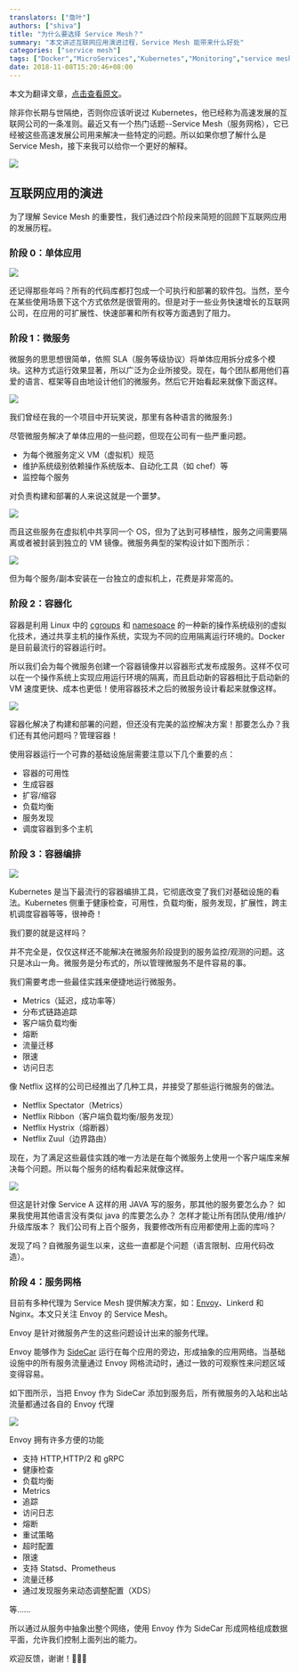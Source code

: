 ```yaml
---
translators: ["詹叶"]
authors: ["shiva"]
title: "为什么要选择 Service Mesh？"
summary: "本文讲述互联网应用演进过程，Service Mesh 能带来什么好处"
categories: ["service mesh"]
tags: ["Docker","MicroServices","Kubernetes","Monitoring","service mesh"]
date: 2018-11-08T15:20:46+08:00
---
```


本文为翻译文章，[点击查看原文](https://medium.com/@tak2siva/why-is-service-mesh-8ebcd6ed9eb5)。

除非你长期与世隔绝，否则你应该听说过 Kubernetes，他已经称为高速发展的互联网公司的一条准则。最近又有一个热门话题--Service Mesh（服务网格），它已经被这些高速发展公司用来解决一些特定的问题。所以如果你想了解什么是 Service Mesh，接下来我可以给你一个更好的解释。

![](7267315bgy1fx0r3hzbzlj20zk0ilnmj.jpg)

## 互联网应用的演进

为了理解 Sevice Mesh 的重要性，我们通过四个阶段来简短的回顾下互联网应用的发展历程。

### 阶段 0：单体应用

![](7267315bgy1fx0r9265r7j208s06omxs.jpg)

还记得那些年吗？所有的代码库都打包成一个可执行和部署的软件包。当然，至今在某些使用场景下这个方式依然是很管用的。但是对于一些业务快速增长的互联网公司，在应用的可扩展性、快速部署和所有权等方面遇到了阻力。

### 阶段 1：微服务

微服务的思思想很简单，依照 SLA（服务等级协议）将单体应用拆分成多个模块。这种方式运行效果显著，所以广泛为企业所接受。现在，每个团队都用他们喜爱的语言、框架等自由地设计他们的微服务。然后它开始看起来就像下面这样。

![](7267315bgy1fx0si4ef85j218g0n4tde.jpg)

我们曾经在我的一个项目中开玩笑说，那里有各种语言的微服务:)

尽管微服务解决了单体应用的一些问题，但现在公司有一些严重问题。

* 为每个微服务定义 VM（虚拟机）规范
* 维护系统级别依赖操作系统版本、自动化工具（如 chef）等
* 监控每个服务

对负责构建和部署的人来说这就是一个噩梦。

![](7267315bgy1fx0vg3ks7aj20dc07iq53.jpg)

而且这些服务在虚拟机中共享同一个 OS，但为了达到可移植性，服务之间需要隔离或者被封装到独立的 VM 镜像。微服务典型的架构设计如下图所示：

![](7267315bgy1fx0vt7d9woj218g0n4tc3.jpg)

但为每个服务/副本安装在一台独立的虚拟机上，花费是非常高的。

### 阶段 2：容器化

容器是利用 Linux 中的 [cgroups](https://en.wikipedia.org/wiki/Cgroups) 和 [namespace]( https://en.wikipedia.org/wiki/Linux_namespaces) 的一种新的操作系统级别的虚拟化技术，通过共享主机的操作系统，实现为不同的应用隔离运行环境的。Docker 是目前最流行的容器运行时。

所以我们会为每个微服务创建一个容器镜像并以容器形式发布成服务。这样不仅可以在一个操作系统上实现应用运行环境的隔离，而且启动新的容器相比于启动新的 VM 速度更快、成本也更低！使用容器技术之后的微服务设计看起来就像这样。

![](7267315bgy1fx0wzyguoej218g0n4ju8.jpg)

容器化解决了构建和部署的问题，但还没有完美的监控解决方案！那要怎么办？我们还有其他问题吗？管理容器！

使用容器运行一个可靠的基础设施层需要注意以下几个重要的点：

* 容器的可用性
* 生成容器
* 扩容/缩容
* 负载均衡
* 服务发现
* 调度容器到多个主机


### 阶段 3：容器编排

![](7267315bgy1fx1kwi5nvpj205t05o74e.jpg)

Kubernetes 是当下最流行的容器编排工具，它彻底改变了我们对基础设施的看法。Kubernetes 侧重于健康检查，可用性，负载均衡，服务发现，扩展性，跨主机调度容器等等，很神奇！

我们要的就是这样吗？

并不完全是，仅仅这样还不能解决在微服务阶段提到的服务监控/观测的问题。这只是冰山一角。微服务是分布式的，所以管理微服务不是件容易的事。

我们需要考虑一些最佳实践来便捷地运行微服务。

* Metrics（延迟，成功率等）
* 分布式链路追踪
* 客户端负载均衡
* 熔断
* 流量迁移
* 限速
* 访问日志

像 Netflix 这样的公司已经推出了几种工具，并接受了那些运行微服务的做法。

* Netflix Spectator（Metrics）
* Netflix Ribbon（客户端负载均衡/服务发现）
* Netflix Hystrix（熔断器）
* Netflix Zuul（边界路由）

现在，为了满足这些最佳实践的唯一方法是在每个微服务上使用一个客户端库来解决每个问题。所以每个服务的结构看起来就像这样。

![](7267315bgy1fx1ojjkrfuj212g0fymz5.jpg)

但这是针对像 Service A 这样的用 JAVA 写的服务，那其他的服务要怎么办？
如果我使用其他语言没有类似 java 的库要怎么办？
怎样才能让所有团队使用/维护/升级库版本？
我们公司有上百个服务，我要修改所有应用都使用上面的库吗？

发现了吗？自微服务诞生以来，这些一直都是个问题（语言限制、应用代码改造）。

### 阶段 4：服务网格

目前有多种代理为 Service Mesh 提供解决方案，如：[Envoy](https://www.envoyproxy.io/)、Linkerd 和 Nginx。本文只关注 Envoy 的 Service Mesh。

Envoy 是针对微服务产生的这些问题设计出来的服务代理。

Envoy 能够作为 [SideCar](https://docs.microsoft.com/en-us/azure/architecture/patterns/sidecar) 运行在每个应用的旁边，形成抽象的应用网络。当基础设施中的所有服务流量通过 Envoy 网格流动时，通过一致的可观察性来问题区域变得容易。

如下图所示，当把 Envoy 作为 SideCar 添加到服务后，所有微服务的入站和出站流量都通过各自的 Envoy 代理

![](7267315bgy1fx1t3tisq1j218g0n4q5x.jpg)

Envoy 拥有许多方便的功能

* 支持 HTTP,HTTP/2 和 gRPC
* 健康检查
* 负载均衡
* Metrics
* 追踪
* 访问日志
* 熔断
* 重试策略
* 超时配置
* 限速
* 支持 Statsd、Prometheus
* 流量迁移
* 通过发现服务来动态调整配置（XDS）

等……

所以通过从服务中抽象出整个网络，使用 Envoy 作为 SideCar 形成网格组成数据平面，允许我们控制上面列出的能力。

欢迎反馈，谢谢！
